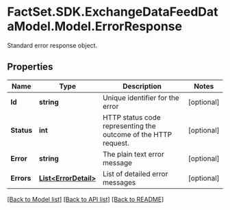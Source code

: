 # FactSet.SDK.ExchangeDataFeedDataModel.Model.ErrorResponse
Standard error response object.

## Properties

Name | Type | Description | Notes
------------ | ------------- | ------------- | -------------
**Id** | **string** | Unique identifier for the error | [optional] 
**Status** | **int** | HTTP status code representing the outcome of the HTTP request. | [optional] 
**Error** | **string** | The plain text error message | [optional] 
**Errors** | [**List&lt;ErrorDetail&gt;**](ErrorDetail.md) | List of detailed error messages | [optional] 

[[Back to Model list]](../README.md#documentation-for-models) [[Back to API list]](../README.md#documentation-for-api-endpoints) [[Back to README]](../README.md)

